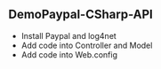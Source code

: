 ## DemoPaypal-CSharp-API
+ Install Paypal and log4net
+ Add code into Controller and Model
+ Add code into Web.config
